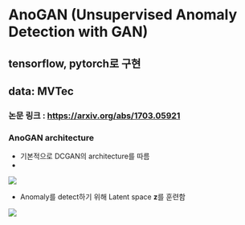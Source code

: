 # AnoGAN (Unsupervised Anomaly Detection with GAN)
## tensorflow, pytorch로 구현
## data: MVTec
### 논문 링크 : https://arxiv.org/abs/1703.05921
### AnoGAN architecture  
- 기본적으로 DCGAN의 architecture를 따름  
- 
<img src = "https://camo.githubusercontent.com/91dbfe27569098e67b995921a112efed18c8efd1fd087cd83c51908c951e70b1/68747470733a2f2f6d626c6f677468756d622d7068696e662e707374617469632e6e65742f4d6a41784f5441354d4456664d6a51322f4d4441784e5459334e6a63334e6a4d774d546b312e4c507a5a735a39776e686e6b5658456f39515a597544484533365a675f384e71506a672d6761327773516b672e594773334d6946485837725a6a734441733275567567444b533970314262646b4b7848716c35447a584767672e504e472e696e74656c6c697a2f646367616e2e706e673f747970653d77383030">  

- Anomaly를 detect하기 위해 Latent space $\textbf{z}$를 훈련함  
<img src = "http://incredible.ai/assets/images/anogan.png">
